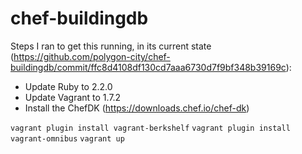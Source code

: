 # chef-buildingdb

Steps I ran to get this running, in its current state (https://github.com/polygon-city/chef-buildingdb/commit/ffc8d4108df130cd7aaa6730d7f9bf348b39169c):

- Update Ruby to 2.2.0
- Update Vagrant to 1.7.2
- Install the ChefDK (https://downloads.chef.io/chef-dk)

`vagrant plugin install vagrant-berkshelf`
`vagrant plugin install vagrant-omnibus`
`vagrant up`
